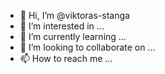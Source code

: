 - 👋 Hi, I’m @viktoras-stanga
- 👀 I’m interested in ... 
- 🌱 I’m currently learning ...
- 💞️ I’m looking to collaborate on ...
- 📫 How to reach me ...

<!---
viktoras-stanga/viktoras-stanga is a ✨ special ✨ repository because its `README.md` (this file) appears on your GitHub profile.
You can click the Preview link to take a look at your changes.
--->


